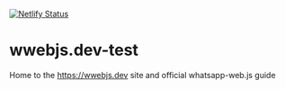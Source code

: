[![Netlify Status](https://api.netlify.com/api/v1/badges/4e403258-ba36-4233-aa30-ff6224ca3af4/deploy-status)](https://app.netlify.com/sites/elaborate-hotteok-0edd53/deploys)

# wwebjs.dev-test

Home to the https://wwebjs.dev site and official whatsapp-web.js guide
